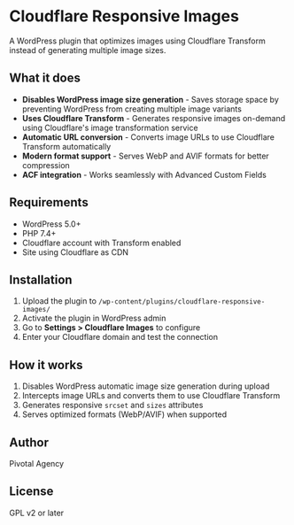 # Cloudflare Responsive Images

A WordPress plugin that optimizes images using Cloudflare Transform instead of generating multiple image sizes.

## What it does

- **Disables WordPress image size generation** - Saves storage space by preventing WordPress from creating multiple image variants
- **Uses Cloudflare Transform** - Generates responsive images on-demand using Cloudflare's image transformation service
- **Automatic URL conversion** - Converts image URLs to use Cloudflare Transform automatically
- **Modern format support** - Serves WebP and AVIF formats for better compression
- **ACF integration** - Works seamlessly with Advanced Custom Fields

## Requirements

- WordPress 5.0+
- PHP 7.4+
- Cloudflare account with Transform enabled
- Site using Cloudflare as CDN

## Installation

1. Upload the plugin to `/wp-content/plugins/cloudflare-responsive-images/`
2. Activate the plugin in WordPress admin
3. Go to **Settings > Cloudflare Images** to configure
4. Enter your Cloudflare domain and test the connection

## How it works

1. Disables WordPress automatic image size generation during upload
2. Intercepts image URLs and converts them to use Cloudflare Transform
3. Generates responsive `srcset` and `sizes` attributes
4. Serves optimized formats (WebP/AVIF) when supported

## Author

Pivotal Agency

## License

GPL v2 or later
